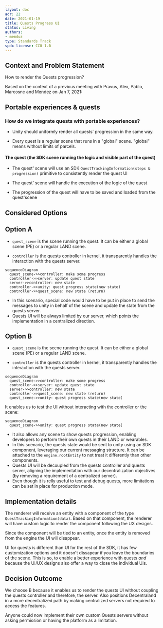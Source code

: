 ```yaml
---
layout: doc
adr: 22
date: 2021-01-19
title: Quests Progress UI
status: Living
authors:
- menduz
type: Standards Track
spdx-license: CC0-1.0
---
```


## Context and Problem Statement

How to render the Quests progression?

Based on the context of a previous meeting with Pravus, Alex, Pablo, Marcosnc and Mendez on Jan 7, 2021:

## Portable experiences & quests

### How do we integrate quests with portable experiences?

- Unity should uniformly render all quests' progression in the same way.

- Every quest is a regular scene that runs in a "global" scene. "global" means without limits of parcels.

#### The quest (the SDK scene running the logic and visible part of the quest)

- The quest' scene will use an SDK `QuestTrackingInformation(steps & progression)` primitive to consistently render the quest UI

- The quest' scene will handle the execution of the logic of the quest

- The progression of the quest will have to be saved and loaded from the quest'scene

## Considered Options

## Option A

- `quest_scene` is the scene running the quest. It can be either a global scene (PE) or a regular LAND scene.

- `controller` is the quests controller in kernel, it transparently handles the interaction with the quests server.

```mermaid
sequenceDiagram
  quest_scene->>controller: make some progress
  controller->>server: update quest state
  server->>controller: new state
  controller->>unity: quest progress state(new state)
  controller->>quest_scene: new state (return)
```

- In this scenario, special code would have to be put in place to send the messages to unity in behalf of the scene and update the state from the quests server.
- Quests UI will be always limited by our server, which points the implementation in a centralized direction.


## Option B

- `quest_scene` is the scene running the quest. It can be either a global scene (PE) or a regular LAND scene.

- `controller` is the quests controller in kernel, it transparently handles the interaction with the quests server.

```mermaid
sequenceDiagram
  quest_scene->>controller: make some progress
  controller->>server: update quest state
  server->>controller: new state
  controller->>quest_scene: new state (return)
  quest_scene->>unity: quest progress state(new state)
```

It enables us to test the UI without interacting with the controller or the scene:

```mermaid
sequenceDiagram
  quest_scene->>unity: quest progress state(new state)
```

- It also allows any scene to show quests progression, enabling developers to perform their own quests in their LAND or wearables.
- In this scenario, the quests state would be sent to unity using an SDK component, leveraging our current messaging structure. It can be attached to the `engine.rootEntity` to not treat it differently than other components.
- Quests UI will be decoupled from the quests controller and quests server, aligning the implementation with our decentralization objectives (by removing a requirement of a centralized server).
- Even though it is relly useful to test and debug quests, more limitations can be set in place for production mode.

## Implementation details

The renderer will receive an entity with a component of the type `QuestTrackingInformation(data)`. Based on that component, the renderer will have custom logic to render the component following the UX designs.

Since the component will be tied to an entity, once the entity is removed from the engine the UI will disappear.

UI for quests is different than UI for the rest of the SDK, it has few customization options and it doesn't dissapear if you leave the boundaries of the scene. This is so, to enable a better experience with quests _and_ because the UI/UX designs also offer a way to close the individual UIs.

## Decision Outcome

We choose B because it enables us to render the quests UI without coupling the quests controller and therefore, the server. Also positions Decentraland in a more decentralized path by making centralized servers not required to access the features.

Anyone could now implement their own custom Quests servers without asking permission or having the platform as a limitation.
